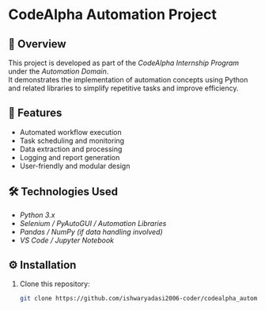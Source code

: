 # CodeAlpha Automation Project

## 📌 Overview
This project is developed as part of the *CodeAlpha Internship Program* under the *Automation Domain*.  
It demonstrates the implementation of automation concepts using Python and related libraries to simplify repetitive tasks and improve efficiency.

## 🚀 Features
- Automated workflow execution  
- Task scheduling and monitoring  
- Data extraction and processing  
- Logging and report generation  
- User-friendly and modular design  

## 🛠 Technologies Used
- *Python 3.x*  
- *Selenium / PyAutoGUI / Automation Libraries*  
- *Pandas / NumPy (if data handling involved)*  
- *VS Code / Jupyter Notebook*

## ⚙ Installation
1. Clone this repository:
   ```bash
   git clone https://github.com/ishwaryadasi2006-coder/codealpha_automation1.git

